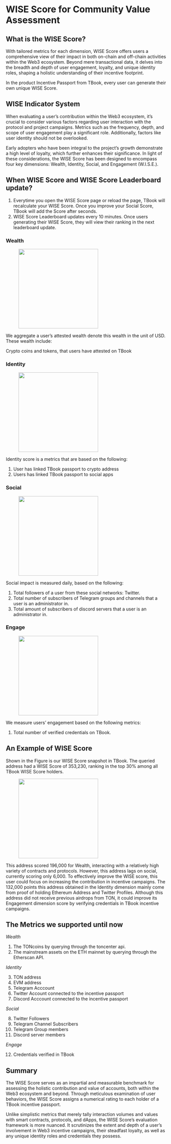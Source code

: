 # WISE Score for Community Value Assessment

## What is the WISE Score?

With tailored metrics for each dimension, WISE Score offers users a comprehensive view of their impact in both on-chain and off-chain activities within the Web3 ecosystem. Beyond mere transactional data, it delves into the breadth and depth of user engagement, loyalty, and unique identity roles, shaping a holistic understanding of their incentive footprint.

In the product Incentive Passport from TBook, every user can generate their own unique WISE Score.

## WISE Indicator System
When evaluating a user’s contribution within the Web3 ecosystem, it’s crucial to consider various factors regarding user interaction with the protocol and project campaigns. Metrics such as the frequency, depth, and scope of user engagement play a significant role. Additionally, factors like user identity should not be overlooked.

Early adopters who have been integral to the project’s growth demonstrate a high level of loyalty, which further enhances their significance. In light of these considerations, the WISE Score has been designed to encompass four key dimensions: Wealth, Identity, Social, and Engagement (W.I.S.E.).

## When WISE Score and WISE Score Leaderboard update?

1. Everytime you open the WISE Score page or reload the page, TBook will recalculate your WISE Score.
Once you improve your Social Score, TBook will add the Score after seconds.
2. WISE Score Leaderboard updates every 10 minutes.
Once users generating their WISE Score, they will view their ranking in the next leaderboard update.

### Wealth
<div align="left">

<figure><img src="pics/WealthScore.png" alt="" width="250"><figcaption></figcaption></figure>
</div>

We aggregate a user’s attested wealth denote this wealth in the unit of USD. These wealth include:

Crypto coins and tokens, that users have attested on TBook

### Identity
<div align="left">

<figure><img src="pics/IdentityScore.png" alt="" width="250"><figcaption></figcaption></figure>
</div>

Identity score is a metrics that are based on the following:

1. User has linked TBook passport to crypto address
2. Users has linked TBook passport to social apps

### Social
<div align="left">

<figure><img src="pics/SocialScore.png" alt="" width="250"><figcaption></figcaption></figure>
</div>

Social impact is measured daily, based on the following:

1. Total followers of a user from these social networks: Twitter.
2. Total number of subscribers of Telegram groups and channels that a user is an administrator in.
3. Total amount of subscribers of discord servers that a user is an administrator in.

### Engage
<div align="left">

<figure><img src="pics/EngageScore.png" alt="" width="250"><figcaption></figcaption></figure>
</div>

We measure users’ engagement based on the following metrics:

1. Total number of verified credentials on TBook.

## An Example of WISE Score
Shown in the Figure is our WISE Score snapshot in TBook. The queried address had a WISE Score of 353,230, ranking in the top 30% among all TBook WISE Score holders.

<div align="left">

<figure><img src="pics/examplewise.png" alt="" width="250"><figcaption></figcaption></figure>
</div>

This address scored 196,000 for Wealth, interacting with a relatively high variety of contracts and protocols. However, this address lags on social, currently scoring only 6,000. To effectively improve the WISE score, this user could focus on increasing the contribution in incentive campaigns. The 132,000 points this address obtained in the Identity dimension mainly come from proof of holding Ethereum Address and Twitter Profiles. Although this address did not receive previous airdrops from TON, it could improve its Engagement dimension score by verifying credentials in TBook incentive campaigns.

## The Metrics we supported until now

*Wealth*

1. The TONcoins by querying through the toncenter api.
2. The mainstream assets on the ETH mainnet by querying through the Etherscan API.
   
*Identity*

3. TON address
4. EVM address
5. Telegram Acccount
6. Twitter Account connected to the incentive passport
7. Discord Acccount connected to the incentive passport

*Social*

8. Twitter Followers
9. Telegram Channel Subscribers
10. Telegram Group members
11. Discord server members

*Engage*

12. Credentials verified in TBook

## Summary

The WISE Score serves as an impartial and measurable benchmark for assessing the holistic contribution and value of accounts, both within the Web3 ecosystem and beyond. Through meticulous examination of user behaviors, the WISE Score assigns a numerical rating to each holder of a TBook incentive passport.

Unlike simplistic metrics that merely tally interaction volumes and values with smart contracts, protocols, and dApps, the WISE Score’s evaluation framework is more nuanced. It scrutinizes the extent and depth of a user’s involvement in Web3 incentive campaigns, their steadfast loyalty, as well as any unique identity roles and credentials they possess.
